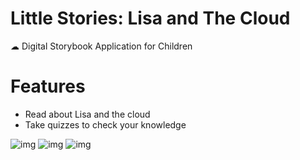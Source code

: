 # Little Stories: Lisa and The Cloud

☁ Digital Storybook Application for Children

# Features
- Read about Lisa and the cloud
- Take quizzes to check your knowledge

![img](https://media.giphy.com/media/IhaxolJlNe5w0t1jTJ/giphy.gif)
![img](https://media.giphy.com/media/WqRvpz3Z2Siau2Op2a/giphy.gif)
![img](https://media.giphy.com/media/elJnRoHpOFcvFKFRAH/giphy.gif)



